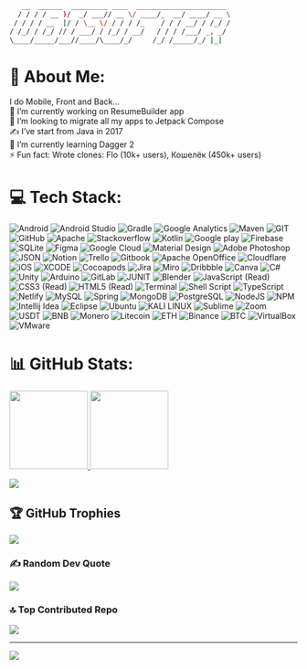 
```bash
   __  ______  _________ ____  ______________________ 
  / / / / __ )/  _/ ___// __ \/ ____/_  __/ ____/ __ \
 / / / / __  |/ / \__ \/ / / / /_    / / / __/ / /_/ /
/ /_/ / /_/ // / ___/ / /_/ / __/   / / / /___/ _, _/ 
\____/_____/___//____/\____/_/     /_/ /_____/_/ |_|
```

# 💫 About Me:
I do Mobile, Front and Back...<br>
🔭 I’m currently working on ResumeBuilder app<br>
👯 I’m looking to migrate all my apps to Jetpack Compose<br>
✍️ I’ve start from Java in 2017<br>
🌱 I’m currently learning Dagger 2<br>
⚡ Fun fact: Wrote clones: Flo (10k+ users), Кошелёк (450k+ users)

# 💻 Tech Stack:
![Android](https://img.shields.io/badge/Android-3DDC84?style=for-the-badge&logo=android&logoColor=white) ![Android Studio](https://img.shields.io/badge/Android_Studio-3DDC84?style=for-the-badge&logo=android-studio&logoColor=white) ![Gradle](https://img.shields.io/badge/gradle-02303A?style=for-the-badge&logo=gradle&logoColor=white) ![Google Analytics](https://img.shields.io/badge/Google%20Analytics-E37400?style=for-the-badge&logo=google%20analytics&logoColor=white) ![Maven](https://img.shields.io/badge/apache_maven-C71A36?style=for-the-badge&logo=apachemaven&logoColor=white) ![GIT](https://img.shields.io/badge/GIT-E44C30?style=for-the-badge&logo=git&logoColor=white) ![GitHub](https://img.shields.io/badge/GitHub-100000?style=for-the-badge&logo=github&logoColor=white) ![Apache](https://img.shields.io/badge/Apache-D22128?style=for-the-badge&logo=Apache&logoColor=white) ![Stackoverflow](https://img.shields.io/badge/Stack_Overflow-FE7A16?style=for-the-badge&logo=stack-overflow&logoColor=white) ![Kotlin](https://img.shields.io/badge/Kotlin-0095D5?&style=for-the-badge&logo=kotlin&logoColor=white) ![Google play](https://img.shields.io/badge/Google_Play-414141?style=for-the-badge&logo=google-play&logoColor=white) ![Firebase](https://img.shields.io/badge/firebase-ffca28?style=for-the-badge&logo=firebase&logoColor=black) ![SQLite](https://img.shields.io/badge/SQLite-07405E?style=for-the-badge&logo=sqlite&logoColor=white) ![Figma](https://img.shields.io/badge/Figma-F24E1E?style=for-the-badge&logo=figma&logoColor=white) ![Google Cloud](https://img.shields.io/badge/Google_Cloud-4285F4?style=for-the-badge&logo=google-cloud&logoColor=white) ![Material Design](https://img.shields.io/badge/material%20design-757575?style=for-the-badge&logo=material%20design&logoColor=white) ![Adobe Photoshop](https://img.shields.io/badge/adobephotoshop-%2331A8FF.svg?style=for-the-badge&logo=adobephotoshop&logoColor=white) ![JSON](https://img.shields.io/badge/json-5E5C5C?style=for-the-badge&logo=json&logoColor=white) ![Notion](https://img.shields.io/badge/Notion-000000?style=for-the-badge&logo=notion&logoColor=white) ![Trello](https://img.shields.io/badge/Trello-0052CC?style=for-the-badge&logo=trello&logoColor=white) ![Gitbook](https://img.shields.io/badge/GitBook-7B36ED?style=for-the-badge&logo=gitbook&logoColor=white) ![Apache OpenOffice](https://img.shields.io/badge/Apache_OpenOffice-0E85CD?style=for-the-badge&logo=ApacheOpenOffice&logoColor=white) ![Cloudflare](https://img.shields.io/badge/Cloudflare-F38020?style=for-the-badge&logo=Cloudflare&logoColor=white) ![iOS](https://img.shields.io/badge/iOS-000000?style=for-the-badge&logo=ios&logoColor=white) ![XCODE](https://img.shields.io/badge/Xcode-007ACC?style=for-the-badge&logo=Xcode&logoColor=white) ![Cocoapods](https://img.shields.io/badge/cocoapods-FA2A02?style=for-the-badge&logo=cocoapods&logoColor=white) ![Jira](https://img.shields.io/badge/Jira-0052CC?style=for-the-badge&logo=Jira&logoColor=white) ![Miro](https://img.shields.io/badge/Miro-F7C922?style=for-the-badge&logo=Miro&logoColor=050036) ![Dribbble](https://img.shields.io/badge/Dribbble-EA4C89?style=for-the-badge&logo=dribbble&logoColor=white) ![Canva](https://img.shields.io/badge/Canva-%2300C4CC.svg?style=for-the-badge&logo=Canva&logoColor=white) ![C#](https://img.shields.io/badge/C%23-239120?style=for-the-badge&logo=c-sharp&logoColor=white) ![Unity](https://img.shields.io/badge/Unity-100000?style=for-the-badge&logo=unity&logoColor=white) ![Arduino](https://img.shields.io/badge/Arduino-00979D?style=for-the-badge&logo=Arduino&logoColor=white) ![GitLab](https://img.shields.io/badge/GitLab-330F63?style=for-the-badge&logo=gitlab&logoColor=white) ![JUNIT](https://img.shields.io/badge/Junit5-25A162?style=for-the-badge&logo=junit5&logoColor=white) ![Blender](https://img.shields.io/badge/blender-%23F5792A.svg?style=for-the-badge&logo=blender&logoColor=white) ![JavaScript (Read)](https://img.shields.io/badge/javascript-%23323330.svg?style=for-the-badge&logo=javascript&logoColor=%23F7DF1E) ![CSS3 (Read)](https://img.shields.io/badge/css3-%231572B6.svg?style=for-the-badge&logo=css3&logoColor=white) ![HTML5 (Read)](https://img.shields.io/badge/html5-%23E34F26.svg?style=for-the-badge&logo=html5&logoColor=white) ![Terminal](https://img.shields.io/badge/windows%20terminal-4D4D4D?style=for-the-badge&logo=windows%20terminal&logoColor=white) ![Shell Script](https://img.shields.io/badge/shell_script-%23121011.svg?style=for-the-badge&logo=gnu-bash&logoColor=white) ![TypeScript](https://img.shields.io/badge/typescript-%23007ACC.svg?style=for-the-badge&logo=typescript&logoColor=white) ![Netlify](https://img.shields.io/badge/netlify-%23000000.svg?style=for-the-badge&logo=netlify&logoColor=#00C7B7) ![MySQL](https://img.shields.io/badge/MySQL-005C84?style=for-the-badge&logo=mysql&logoColor=white) ![Spring](https://img.shields.io/badge/Spring-6DB33F?style=for-the-badge&logo=spring&logoColor=white) ![MongoDB](https://img.shields.io/badge/MongoDB-%234ea94b.svg?style=for-the-badge&logo=mongodb&logoColor=white) ![PostgreSQL](https://img.shields.io/badge/PostgreSQL-316192?style=for-the-badge&logo=postgresql&logoColor=white) ![NodeJS](https://img.shields.io/badge/node.js-6DA55F?style=for-the-badge&logo=node.js&logoColor=white) ![NPM](https://img.shields.io/badge/NPM-%23000000.svg?style=for-the-badge&logo=npm&logoColor=white) ![Intellij Idea](https://img.shields.io/badge/IntelliJ_IDEA-000000.svg?style=for-the-badge&logo=intellij-idea&logoColor=white) ![Eclipse](https://img.shields.io/badge/Eclipse-2C2255?style=for-the-badge&logo=eclipse&logoColor=white) ![Ubuntu](https://img.shields.io/badge/Ubuntu-E95420?style=for-the-badge&logo=ubuntu&logoColor=white) ![KALI LINUX](https://img.shields.io/badge/Kali_Linux-557C94?style=for-the-badge&logo=kali-linux&logoColor=white) ![Sublime](https://img.shields.io/badge/sublime_text-%23575757.svg?&style=for-the-badge&logo=sublime-text&logoColor=important) ![Zoom](https://img.shields.io/badge/Zoom-2D8CFF?style=for-the-badge&logo=zoom&logoColor=white) ![USDT](https://img.shields.io/badge/tether-168363?style=for-the-badge&logo=tether&logoColor=white) ![BNB](https://tinyurl.com/mp2wu3xx) ![Monero](https://img.shields.io/badge/monero-FF6600?style=for-the-badge&logo=monero&logoColor=white) ![Litecoin](https://img.shields.io/badge/Litecoin-A6A9AA?style=for-the-badge&logo=Litecoin&logoColor=white) ![ETH](https://img.shields.io/badge/Ethereum-3C3C3D?style=for-the-badge&logo=Ethereum&logoColor=white) ![Binance](https://img.shields.io/badge/Binance-FCD535?style=for-the-badge&logo=binance&logoColor=white) ![BTC](https://img.shields.io/badge/Bitcoin-000000?style=for-the-badge&logo=bitcoin&logoColor=white) ![VirtualBox](https://img.shields.io/badge/VirtualBox-21416b?style=for-the-badge&logo=VirtualBox&logoColor=white) ![VMware](https://img.shields.io/badge/VMware-231f20?style=for-the-badge&logo=VMware&logoColor=white)

# 📊 GitHub Stats:

<a href="https://www.adamalston.com/">
<img height="137px" src="https://github-readme-stats.vercel.app/api?username=ubisofter&theme=dark&hide_border=false&include_all_commits=false&count_private=false" />
<!-- wi*quL3fcV -->
<img height="137px" src="https://github-readme-stats.vercel.app/api/top-langs/?username=ubisofter&theme=dark" />
</a>

![](https://github-readme-streak-stats.herokuapp.com/?user=ubisofter&theme=dark&hide_border=false)<br/>

## 🏆 GitHub Trophies
![](https://github-profile-trophy.vercel.app/?username=ubisofter&theme=radical&no-frame=true&no-bg=true&margin-w=4)

### ✍️ Random Dev Quote
![](https://quotes-github-readme.vercel.app/api?type=horizontal&theme=radical)

### 🔝 Top Contributed Repo
![](https://github-contributor-stats.vercel.app/api?username=ubisofter&limit=5&theme=dark&combine_all_yearly_contributions=true)

---

[![](https://visitcount.itsvg.in/api?id=ubisofter&icon=5&color=0)](https://visitcount.itsvg.in)
